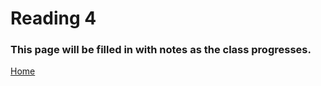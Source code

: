 # Reading 4

### This page will be filled in with notes as the class progresses.

[Home](README.md)
